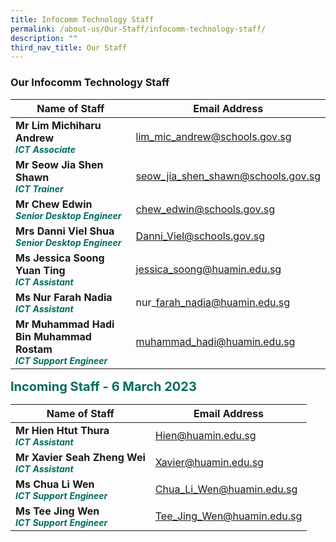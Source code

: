 ```yaml
---
title: Infocomm Technology Staff
permalink: /about-us/Our-Staff/infocomm-technology-staff/
description: ""
third_nav_title: Our Staff
---
```

### **Our Infocomm Technology Staff**


| Name of Staff | Email Address | 
| -------- | -------- |
| **Mr Lim Michiharu Andrew** <br><b><i style="color:#016C62; font-size:14px;">ICT Associate</i></b>| lim_mic_andrew@schools.gov.sg     | 
|**Mr Seow Jia Shen Shawn**<br><b><i style="color:#016C62; font-size:14px;">ICT Trainer</i></b>| seow_jia_shen_shawn@schools.gov.sg|
|**Mr Chew Edwin**<br><b><i style="color:#016C62;font-size:14px;">Senior Desktop Engineer</i></b> | chew_edwin@schools.gov.sg
|**Mrs Danni Viel Shua**<br><b><i style="color:#016C62;font-size:14px;">Senior Desktop Engineer</i></b> | Danni_Viel@schools.gov.sg
|**Ms Jessica Soong Yuan Ting**<br><b><i style="color:#016C62;font-size:14px;">ICT Assistant </i></b>|jessica_soong@huamin.edu.sg|
|**Ms Nur Farah Nadia**<br><b><i style="color:#016C62;font-size:14px;">ICT Assistant</i></b>|nur\_farah_nadia@huamin.edu.sg|
|**Mr Muhammad Hadi Bin Muhammad Rostam**<br><b><i style="color:#016C62;font-size:14px;">ICT Support Engineer</i></b>|muhammad_hadi@huamin.edu.sg|



<b style="color:#016C62; font-size:20px;">Incoming Staff - 6 March 2023</b><br>


| Name of Staff | Email Address | 
| -------- | -------- |
|**Mr Hien Htut Thura**<br><b><i style="color:#016C62;font-size:14px;">ICT Assistant</i></b>|Hien@huamin.edu.sg |
|**Mr Xavier Seah Zheng Wei**<br><b><i style="color:#016C62;font-size:14px;">ICT Assistant</i></b>|Xavier@huamin.edu.sg|
|**Ms Chua Li Wen**<br><b><i style="color:#016C62;font-size:14px;">ICT Support Engineer</i></b>|Chua_Li_Wen@huamin.edu.sg|
|**Ms Tee Jing Wen**<br><b><i style="color:#016C62;font-size:14px;">ICT Support Engineer</i></b>| Tee_Jing_Wen@huamin.edu.sg|